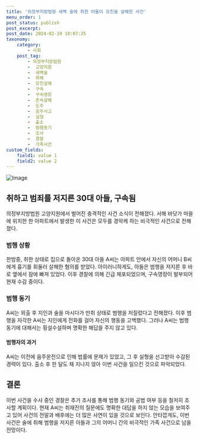 ```yaml
---
title: '의정부지방법원 새벽 술에 취한 아들이 모친을 살해한 사건'
menu_order: 1
post_status: publish
post_excerpt: 
post_date: 2024-02-19 10:07:25
taxonomy:
    category:
        - 사회
    post_tag:
        - 의정부지방법원
        -  고양지원
        -  새벽술
        -  취해
        -  모친살해
        -  구속
        -  구속영장
        -  존속살해
        -  도주
        -  음주사고
        -  실형
        -  출소
        -  범행동기
        -  조사
        -  경찰
        -  가족사건
custom_fields:
    field1: value 1
    field2: value 2
---
```


![Image](https://imgnews.pstatic.net/image/666/2024/02/11/0000033371_001_20240212085201812.jpg?type=w647)

## 취하고 범죄를 저지른 30대 아들, 구속됨
의정부지방법원 고양지원에서 벌어진 충격적인 사건 소식이 전해졌다. 서해 바닷가 마을에 위치한 한 아파트에서 발생한 이 사건은 모두를 경악케 하는 비극적인 사건으로 전해졌다. 
### 범행 상황
한밤중, 취한 상태로 집으로 돌아온 30대 아들 A씨는 아파트 안에서 자신의 어머니 B씨에게 흉기를 휘둘러 살해한 혐의를 받았다. 아이러니하게도, 아들은 범행을 저지른 후 바로 옆에서 잠에 빠져 있었다. 이후 경찰에 의해 긴급 체포되었으며, 구속영장이 발부되어 현재 수감 중이다.
### 범행 동기
A씨는 외출 후 지인과 술을 마시다가 만취 상태로 범행을 저질렀다고 전해졌다. 이후 범행을 자각한 A씨는 지인에게 전화를 걸어 자신의 행동을 고백했다. 그러나 A씨는 범행 동기에 대해서는 횡설수설하며 명확한 해답을 주지 않고 있다.
#### 범행자의 과거
A씨는 이전에 음주운전으로 인해 법률에 문제가 있었고, 그 후 실형을 선고받아 수감된 경력이 있다. 출소 후 한 달도 채 지나지 않아 이번 사건을 일으킨 것으로 파악되었다.
## 결론
이번 사건을 수사 중인 경찰은 추가 조사를 통해 범행 동기와 공범 여부 등을 철저히 조사할 계획이다. 현재 A씨는 취재진의 질문에도 명확한 대답을 하지 않는 모습을 보여주고 있어 사건의 전말과 배후에는 더 많은 사연이 있을 것으로 보인다. 안타깝게도, 이번 사건은 술에 취해 범행을 저지른 아들과 그의 어머니 간의 비극적인 가족 사건으로 남을 전망이다.
